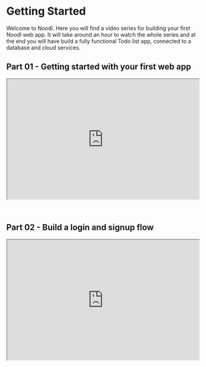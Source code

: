 # Getting Started

Welcome to Noodl. Here you will find a video series for building your first Noodl web app. It will take around an hour to watch the whole series and at the end you will have build a fully functional Todo list app, connected to a database and cloud services.

## Part 01 - Getting started with your first web app

<div style="padding:62.5% 0 0 0;position:relative;"><iframe width="100%" height="100%" src="https://www.youtube.com/embed/mUI_qxr6y6Q" style="position:absolute;top:0;left:0; frameborder="0" allow="accelerometer; autoplay; encrypted-media; gyroscope; picture-in-picture" allowfullscreen></iframe>
</iframe></div>
<br>
<br>

## Part 02 - Build a login and signup flow

<div style="padding:62.5% 0 0 0;position:relative;"><iframe width="100%" height="100%" src="https://www.youtube.com/embed/BjlwNorRivg" style="position:absolute;top:0;left:0; frameborder="0" allow="accelerometer; autoplay; encrypted-media; gyroscope; picture-in-picture" allowfullscreen></iframe>
</iframe></div>
<br>
<br>
